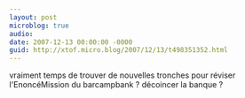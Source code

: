 ```yaml
---
layout: post
microblog: true
audio: 
date: 2007-12-13 00:00:00 -0000
guid: http://xtof.micro.blog/2007/12/13/t498351352.html
---
```

vraiment temps de trouver de nouvelles tronches pour réviser l'EnoncéMission du  barcampbank ? décoincer la banque ?
